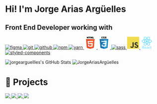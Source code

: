 # Hi!  I'm Jorge Arias Argüelles
## Front End Developer working with
  
<p align="left"> 
<a href="https://www.figma.com/" target="_blank">
  <img src="https://www.vectorlogo.zone/logos/figma/figma-icon.svg" alt="figma" width="40" height="40"/>
</a>
<a href="https://git-scm.com/" target="_blank">
  <img src="https://www.vectorlogo.zone/logos/git-scm/git-scm-icon.svg" alt="git" width="40" height="40"/>
</a>
<a href="https://github.com/" target="_blank">
  <img src="https://www.vectorlogo.zone/logos/github/github-icon.svg" alt="github" width="40" height="40"/>
</a>
<a href="https://www.npmjs.com">
  <img alt="npm" src="https://www.vectorlogo.zone/logos/npmjs/npmjs-ar21.svg" height="40px" />
</a>
<a href="https://www.npmjs.com">
  <img alt="yarn" src="https://www.vectorlogo.zone/logos/yarnpkg/yarnpkg-ar21.svg" height="40px" />
</a>
<a href="https://www.w3.org/html/" target="_blank">
  <img src="https://raw.githubusercontent.com/devicons/devicon/master/icons/html5/html5-original-wordmark.svg" alt="html5" width="40" height="40"/> </a> 
<a href="https://www.w3schools.com/css/" target="_blank">
  <img src="https://raw.githubusercontent.com/devicons/devicon/master/icons/css3/css3-original-wordmark.svg" alt="css3" width="40" height="40"/>
</a> 
<a href="https://sass-lang.com" target="_blank">
  <img src="https://www.vectorlogo.zone/logos/sass-lang/sass-lang-icon.svg" alt="sass" width="40" height="40"/>
</a> 
<a href="https://developer.mozilla.org/en-US/docs/Web/JavaScript" target="_blank">
  <img src="https://raw.githubusercontent.com/devicons/devicon/master/icons/javascript/javascript-original.svg" alt="javascript" width="40" height="40"/> </a>
<a href="https://reactjs.org/" target="_blank">
  <img src="https://raw.githubusercontent.com/devicons/devicon/master/icons/react/react-original-wordmark.svg" alt="react" width="40" height="40"/>
</a>
<a href="https://www.styled-components.com">
  <img alt="styled-components" src="https://raw.githubusercontent.com/styled-components/brand/master/styled-components.png" height="40px" />
</a>
</p>

![jorgearguellles's GitHub Stats](https://github-readme-stats.vercel.app/api?username=jorgearguellles&theme=vue&title_color=5DB03D&icon_color=5DB03D&show_icons=true)
<img src="https://github-readme-stats.vercel.app/api/top-langs/?username=jorgearguellles&theme=vue&title_color=5DB03D&layout=compact" alt="JorgeAriasArgüelles" />

# 🧶 Projects

<a href="https://github.com/jorgearguellles/todo-app">
  <img src="https://github-readme-stats.vercel.app/api/pin/?username=jorgearguellles&repo=todo-app&cache_seconds=86400&theme=vue-dark" />
</a>
<a href="https://github.com/jorgearguellles/weatherApp">
  <img src="https://github-readme-stats.vercel.app/api/pin/?username=jorgearguellles&repo=weatherApp&cache_seconds=86400&theme=vue-dark" />
</a>
<a href="https://github.com/jorgearguellles/luxon-1">
  <img src="https://github-readme-stats.vercel.app/api/pin/?username=jorgearguellles&repo=luxon-1&cache_seconds=86400&theme=vue-dark" />
</a> 
<a href="https://github.com/jorgearguellles/batatabit">
  <img src="https://github-readme-stats.vercel.app/api/pin/?username=jorgearguellles&repo=batatabit&cache_seconds=86400&theme=vue-dark" />
</a>




